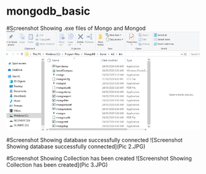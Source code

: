 # mongodb_basic
#Screenshot Showing .exe files of Mongo and Mongod
![Screenshot Showing .exe files of Mongo and Mongod](mongo__mongod.JPG)

#Screenshot Showing database successfully connected
![Screenshot Showing database successfully connected](Pic 2.JPG)

#Screenshot Showing Collection has been created
![Screenshot Showing Collection has been created](Pic 3.JPG)
